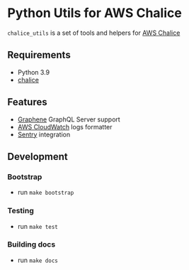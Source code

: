 # Python Utils for AWS Chalice

`chalice_utils` is a set of tools and helpers for [AWS Chalice](https://github.com/aws/chalice)

## Requirements

- Python 3.9
- [chalice](https://github.com/aws/chalice)

## Features

- [Graphene](https://graphene-python.org) GraphQL Server support
- [AWS CloudWatch](https://aws.amazon.com/cloudwatch/) logs formatter
- [Sentry](https://sentry.io/) integration

## Development

### Bootstrap

- run `make bootstrap`

### Testing

- run `make test`

### Building docs

- run `make docs`
